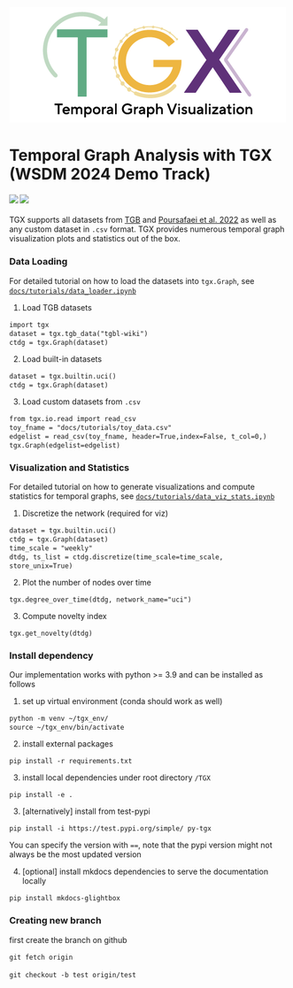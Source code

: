 <!-- # TGX -->
![TGX logo](2023_TGX_logo.png)

# Temporal Graph Analysis with TGX (WSDM 2024 Demo Track)
<h4>
	<a href="https://arxiv.org/abs/2402.03651"><img src="https://img.shields.io/badge/arXiv-pdf-yellowgreen"></a>
	<a href="https://complexdata-mila.github.io/TGX/"><img src="https://img.shields.io/badge/docs-orange"></a>
</h4> 

TGX supports all datasets from [TGB](https://tgb.complexdatalab.com/) and [Poursafaei et al. 2022](https://openreview.net/forum?id=1GVpwr2Tfdg) as well as any custom dataset in `.csv` format. 
TGX provides numerous temporal graph visualization plots and statistics out of the box.


### Data Loading ###
For detailed tutorial on how to load the datasets into `tgx.Graph`, see [`docs/tutorials/data_loader.ipynb`](https://github.com/ComplexData-MILA/TGX/blob/master/docs/tutorials/data_loader.ipynb)

1. Load TGB datasets
```
import tgx
dataset = tgx.tgb_data("tgbl-wiki")
ctdg = tgx.Graph(dataset)
```

2. Load built-in datasets
```
dataset = tgx.builtin.uci()
ctdg = tgx.Graph(dataset)
```

3. Load custom datasets from `.csv` 
```
from tgx.io.read import read_csv
toy_fname = "docs/tutorials/toy_data.csv"
edgelist = read_csv(toy_fname, header=True,index=False, t_col=0,)
tgx.Graph(edgelist=edgelist)
```

### Visualization and Statistics ###
For detailed tutorial on how to generate visualizations and compute statistics for temporal graphs, see [`docs/tutorials/data_viz_stats.ipynb`](https://github.com/ComplexData-MILA/TGX/blob/master/docs/tutorials/data_viz_stats.ipynb)

1. Discretize the network (required for viz)

```
dataset = tgx.builtin.uci()
ctdg = tgx.Graph(dataset)
time_scale = "weekly"
dtdg, ts_list = ctdg.discretize(time_scale=time_scale, store_unix=True)
```

2. Plot the number of nodes over time

```
tgx.degree_over_time(dtdg, network_name="uci")
```

3. Compute novelty index
```
tgx.get_novelty(dtdg)
```


### Install dependency
Our implementation works with python >= 3.9 and can be installed as follows

1. set up virtual environment (conda should work as well)
```
python -m venv ~/tgx_env/
source ~/tgx_env/bin/activate
```

2. install external packages
```
pip install -r requirements.txt
```

3. install local dependencies under root directory `/TGX`
<!-- ```
pip install -e py-tgx
``` -->
```
pip install -e .
```



3. [alternatively] install from test-pypi

```
pip install -i https://test.pypi.org/simple/ py-tgx
```
You can specify the version with `==`, note that the pypi version might not always be the most updated version


4. [optional] install mkdocs dependencies to serve the documentation locally
```
pip install mkdocs-glightbox
```

### Creating new branch ###

first create the branch on github
```
git fetch origin

git checkout -b test origin/test
```
